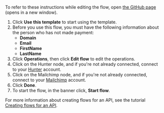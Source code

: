 To refer to these instructions while editing the flow, open [the GitHub page](https://github.com/ot4i/app-connect-templates/blob/main/resources/markdown/Create%20a%20payment%20reminder%20in%20Mailchimp%20for%20unpaid%20attendee%20emails%20found%20using%20Hunter_instructions.md) (opens in a new window).

1. Click **Use this template** to start using the template.
2. Before you use this flow, you must have the following information about the person who has not made payment:
   * **Domain** 
   * **Email**
   * **FirstName**
   * **LastName**
3. Click **Operations**, then click **Edit flow** to edit the operations.
4. Click on the Hunter node, and if you're not already connected, connect to your [Hunter](https://ibm.biz/achunter) account.
5. Click on the Mailchimp node, and if you're not already connected, connect to your [Mailchimp](https://ibm.biz/acmailchimp) account.
6. Click **Done**.
7. To start the flow, in the banner click, **Start flow**.

For more information about creating flows for an API, see the tutorial [Creating flows for an API](https://www.ibm.com/docs/en/app-connect/saas?topic=designer-introduction-creating-flows-api-part-1).
